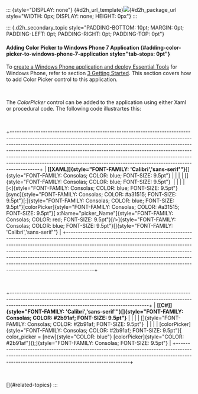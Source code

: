 ::: {style="DISPLAY: none"}
[](ms-xhelp:///?Id=d2h_url_template){#d2h_url_template}![](!package_url!){#d2h_package_url style="WIDTH: 0px; DISPLAY: none; HEIGHT: 0px"}
:::

::: {.d2h_secondary_topic style="PADDING-BOTTOM: 10pt; MARGIN: 0pt; PADDING-LEFT: 0pt; PADDING-RIGHT: 0pt; PADDING-TOP: 0pt"}
#### Adding Color Picker to Windows Phone 7 Application {#adding-color-picker-to-windows-phone-7-application style="tab-stops: 0pt"}

To [create a Windows Phone application and deploy Essential Tools](ms-xhelp:///?Id=1227f833-c9a0-4862-ab58-fcd7ae3c42b7) for Windows Phone, refer to section [3 Getting Started](ms-xhelp:///?Id=da2915a1-4f35-4b69-a2e0-635a4e67a067). This section covers how to add Color Picker control to this application.

 

The *ColorPicker* control can be added to the application using either Xaml or procedural code. The following code illustrartes this:

 

+------------------------------------------------------------------------------------------------------------------------------------------------------------------------------------------------------------------------------------------------------------------------------------------------------------------------------------------------------------------------------------------------------------------------------------------------------------------------------------------------+
| **[\[XAML\]]{style="FONT-FAMILY: 'Calibri','sans-serif'"}**[]{style="FONT-FAMILY: Consolas; COLOR: blue; FONT-SIZE: 9.5pt"}                                                                                                                                                                                                                                                                                                                                                                    |
|                                                                                                                                                                                                                                                                                                                                                                                                                                                                                                |
| []{style="FONT-FAMILY: Consolas; COLOR: blue; FONT-SIZE: 9.5pt"}                                                                                                                                                                                                                                                                                                                                                                                                                               |
|                                                                                                                                                                                                                                                                                                                                                                                                                                                                                                |
| [\<]{style="FONT-FAMILY: Consolas; COLOR: blue; FONT-SIZE: 9.5pt"}[sync]{style="FONT-FAMILY: Consolas; COLOR: #a31515; FONT-SIZE: 9.5pt"}[:]{style="FONT-FAMILY: Consolas; COLOR: blue; FONT-SIZE: 9.5pt"}[colorPicker]{style="FONT-FAMILY: Consolas; COLOR: #a31515; FONT-SIZE: 9.5pt"}[ x:Name="picker_Name"]{style="FONT-FAMILY: Consolas; COLOR: red; FONT-SIZE: 9.5pt"}[/\>]{style="FONT-FAMILY: Consolas; COLOR: blue; FONT-SIZE: 9.5pt"}[]{style="FONT-FAMILY: 'Calibri','sans-serif'"} |
+------------------------------------------------------------------------------------------------------------------------------------------------------------------------------------------------------------------------------------------------------------------------------------------------------------------------------------------------------------------------------------------------------------------------------------------------------------------------------------------------+

 

+----------------------------------------------------------------------------------------------------------------------------------------------------------------------------------------------------------------------+
| **[\[C#\]]{style="FONT-FAMILY: 'Calibri','sans-serif'"}[]{style="FONT-FAMILY: Consolas; COLOR: #2b91af; FONT-SIZE: 9.5pt"}**                                                                                         |
|                                                                                                                                                                                                                      |
| []{style="FONT-FAMILY: Consolas; COLOR: #2b91af; FONT-SIZE: 9.5pt"}                                                                                                                                                  |
|                                                                                                                                                                                                                      |
| [colorPicker]{style="FONT-FAMILY: Consolas; COLOR: #2b91af; FONT-SIZE: 9.5pt"}[ color_picker = [new]{style="COLOR: blue"} [colorPicker]{style="COLOR: #2b91af"}();]{style="FONT-FAMILY: Consolas; FONT-SIZE: 9.5pt"} |
+----------------------------------------------------------------------------------------------------------------------------------------------------------------------------------------------------------------------+

 

[]{#related-topics}
:::
